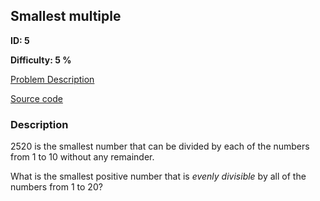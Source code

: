 ## Smallest multiple

**ID: 5**

**Difficulty: 5 %**

[Problem Description](https://projecteuler.net/problem=5)

[Source code](main.cpp)

### Description
<div class="problem_content" role="problem">
<p>2520 is the smallest number that can be divided by each of the numbers from 1 to 10 without any remainder.</p>
<p>What is the smallest positive number that is <dfn title="divisible with no remainder">evenly divisible</dfn> by all of the numbers from 1 to 20?</p>
</div>